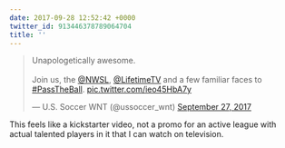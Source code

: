 ```yaml
---
date: 2017-09-28 12:52:42 +0000
twitter_id: 913446378789064704
title: ''
---
```


<blockquote class="twitter-tweet"><p lang="en" dir="ltr">Unapologetically awesome.<br><br>Join us, the <a href="https://twitter.com/NWSL?ref_src=twsrc%5Etfw">@NWSL</a>, <a href="https://twitter.com/lifetimetv?ref_src=twsrc%5Etfw">@LifetimeTV</a> and a few familiar faces to <a href="https://twitter.com/hashtag/PassTheBall?src=hash&amp;ref_src=twsrc%5Etfw">#PassTheBall</a>. <a href="https://t.co/ieo45HbA7y">pic.twitter.com/ieo45HbA7y</a></p>&mdash; U.S. Soccer WNT (@ussoccer_wnt) <a href="https://twitter.com/ussoccer_wnt/status/913169405722480641?ref_src=twsrc%5Etfw">September 27, 2017</a></blockquote>
<script async src="https://platform.twitter.com/widgets.js" charset="utf-8"></script>

This feels like a kickstarter video, not a promo for an active league with actual talented players in it that I can watch on television.
